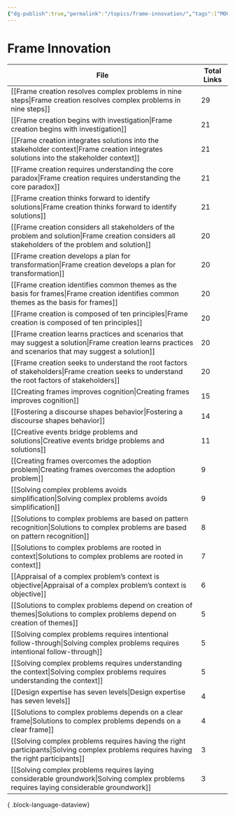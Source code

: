 ```yaml
---
{"dg-publish":true,"permalink":"/topics/frame-innovation/","tags":["MOC"]}
---
```


# Frame Innovation

| File                                                                                                                                                        | Total Links |
| ----------------------------------------------------------------------------------------------------------------------------------------------------------- | ----------- |
| [[Frame creation resolves complex problems in nine steps\|Frame creation resolves complex problems in nine steps]]                                       | 29          |
| [[Frame creation begins with investigation\|Frame creation begins with investigation]]                                                                   | 21          |
| [[Frame creation integrates solutions into the stakeholder context\|Frame creation integrates solutions into the stakeholder context]]                   | 21          |
| [[Frame creation requires understanding the core paradox\|Frame creation requires understanding the core paradox]]                                       | 21          |
| [[Frame creation thinks forward to identify solutions\|Frame creation thinks forward to identify solutions]]                                             | 21          |
| [[Frame creation considers all stakeholders of the problem and solution\|Frame creation considers all stakeholders of the problem and solution]]         | 20          |
| [[Frame creation develops a plan for transformation\|Frame creation develops a plan for transformation]]                                                 | 20          |
| [[Frame creation identifies common themes as the basis for frames\|Frame creation identifies common themes as the basis for frames]]                     | 20          |
| [[Frame creation is composed of ten principles\|Frame creation is composed of ten principles]]                                                           | 20          |
| [[Frame creation learns practices and scenarios that may suggest a solution\|Frame creation learns practices and scenarios that may suggest a solution]] | 20          |
| [[Frame creation seeks to understand the root factors of stakeholders\|Frame creation seeks to understand the root factors of stakeholders]]             | 20          |
| [[Creating frames improves cognition\|Creating frames improves cognition]]                                                                               | 15          |
| [[Fostering a discourse shapes behavior\|Fostering a discourse shapes behavior]]                                                                         | 14          |
| [[Creative events bridge problems and solutions\|Creative events bridge problems and solutions]]                                                         | 11          |
| [[Creating frames overcomes the adoption problem\|Creating frames overcomes the adoption problem]]                                                       | 9           |
| [[Solving complex problems avoids simplification\|Solving complex problems avoids simplification]]                                                       | 9           |
| [[Solutions to complex problems are based on pattern recognition\|Solutions to complex problems are based on pattern recognition]]                       | 8           |
| [[Solutions to complex problems are rooted in context\|Solutions to complex problems are rooted in context]]                                             | 7           |
| [[Appraisal of a complex problem’s context is objective\|Appraisal of a complex problem’s context is objective]]                                         | 6           |
| [[Solutions to complex problems depend on creation of themes\|Solutions to complex problems depend on creation of themes]]                               | 5           |
| [[Solving complex problems requires intentional follow-through\|Solving complex problems requires intentional follow-through]]                           | 5           |
| [[Solving complex problems requires understanding the context\|Solving complex problems requires understanding the context]]                             | 5           |
| [[Design expertise has seven levels\|Design expertise has seven levels]]                                                                                 | 4           |
| [[Solutions to complex problems depends on a clear frame\|Solutions to complex problems depends on a clear frame]]                                       | 4           |
| [[Solving complex problems requires having the right participants\|Solving complex problems requires having the right participants]]                     | 3           |
| [[Solving complex problems requires laying considerable groundwork\|Solving complex problems requires laying considerable groundwork]]                   | 3           |

{ .block-language-dataview}
